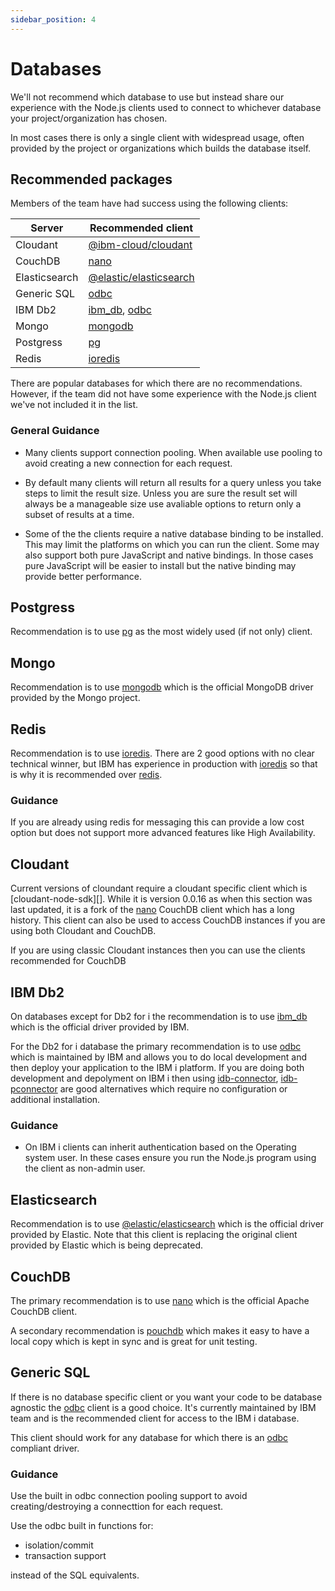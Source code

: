 ```yaml
---
sidebar_position: 4
---
```


# Databases

We'll not recommend which database to use but instead share
our experience with the Node.js clients used to connect
to whichever database your project/organization has chosen.

In most cases there is only a single client with widespread
usage, often provided by the project or organizations which
builds the database itself.

## Recommended packages

Members of the team have had success using the following
clients:

| Server        | Recommended client         |
| ------------- | -------------------------- |
| Cloudant      | [@ibm-cloud/cloudant][]    |
| CouchDB       | [nano][]                   |
| Elasticsearch | [@elastic/elasticsearch][] |
| Generic SQL   | [odbc][]                   |
| IBM Db2       | [ibm_db][], [odbc][]       |
| Mongo         | [mongodb][]                |
| Postgress     | [pg][]                     |
| Redis         | [ioredis][]                |

There are popular databases for which there are
no recommendations. However, if the team did not
have some experience with the Node.js client we've not
included it in the list.

### General Guidance

- Many clients support connection pooling. When available use
  pooling to avoid creating a new connection for each request.

- By default many clients will return all results for a query
  unless you take steps to limit the result size. Unless you are
  sure the result set will always be a manageable size use
  avaliable options to return only a subset of results at a time.

- Some of the the clients require a native database binding
  to be installed. This may limit the platforms on which
  you can run the client. Some may also support both
  pure JavaScript and native bindings. In those cases
  pure JavaScript will be easier to install but the
  native binding may provide better performance.

## Postgress

Recommendation is to use [pg][] as the most
widely used (if not only) client.

## Mongo

Recommendation is to use [mongodb][] which is the
official MongoDB driver provided by the Mongo
project.

## Redis

Recommendation is to use [ioredis][].
There are 2 good options with no clear technical winner, but IBM has experience
in production with [ioredis][] so that is why it is recommended over [redis][].

### Guidance

If you are already using redis for messaging this can provide a low cost option
but does not support more advanced features like High Availability.

## Cloudant

Current versions of cloundant require a cloudant specific client
which is [cloudant-node-sdk][]. While it is version 0.0.16 as when
this section was last updated, it is a fork of the [nano][] CouchDB
client which has a long history. This client can also be used
to access CouchDB instances if you are using both Cloudant and
CouchDB.

If you are using classic Cloudant instances then you can use the clients
recommended for CouchDB

## IBM Db2

On databases except for Db2 for i the recommendation is to
use [ibm_db][] which is the official driver provided by IBM.

For the Db2 for i database the primary recommendation is to
use [odbc][] which is maintained by IBM and allows you to
do local development and then deploy your application
to the IBM i platform. If you are doing both development and
depolyment on IBM i then using [idb-connector][], [idb-pconnector][]
are good alternatives which require no configuration
or additional installation.

### Guidance

- On IBM i clients can inherit authentication based on the Operating
  system user. In these cases ensure you run the Node.js program
  using the client as non-admin user.

## Elasticsearch

Recommendation is to use [@elastic/elasticsearch][] which is the
official driver provided by Elastic. Note that this client is replacing
the original client provided by Elastic which is being deprecated.

## CouchDB

The primary recommendation is to use [nano][] which
is the official Apache CouchDB client.

A secondary recommendation is [pouchdb][] which makes it easy to
have a local copy which is kept in sync and is great for unit testing.

## Generic SQL

If there is no database specific client or you want your code to be database
agnostic the [odbc][] client is a good choice. It's currently maintained by
IBM team and is the recommended client for access to the IBM i database.

This client should work for any database for which there is an
[odbc](https://github.com/microsoft/ODBC-Specification/blob/master/ODBC%204.0.md)
compliant driver.

### Guidance

Use the built in odbc connection pooling support to avoid creating/destroying
a connecttion for each request.

Use the odbc built in functions for:

- isolation/commit
- transaction support

instead of the SQL equivalents.

[ioredis]: https://www.npmjs.com/package/ioredis
[redis]: https://www.npmjs.com/package/redis
[pg]: https://www.npmjs.com/package/pg
[mongodb]: https://www.npmjs.com/package/mongodb
[oracledb]: https://www.npmjs.com/package/oracledb
[mysql]: https://www.npmjs.com/package/mysql
[mysql2]: https://www.npmjs.com/package/mysql2
[@elastic/elasticsearch]: https://www.npmjs.com/package/@elastic/elasticsearch
[odbc]: https://www.npmjs.com/package/odbc
[cassandra-driver]: https://www.npmjs.com/package/cassandra-driver
[idb-connector]: https://www.npmjs.com/package/idb-connector
[idb-pconnector]: https://www.npmjs.com/package/idb-pconnector
[ibm_db]: https://www.npmjs.com/package/ibm_db
[mssql]: https://npmjs.com/package/mssql
[@ibm-cloud/cloudant]: https://www.npm.js.com/package/@ibm-cloud/cloudant
[nano]: https://www.npmjs.com/package/nano
[pouchdb]: https://www.npmjs.com/package/pouchdb
